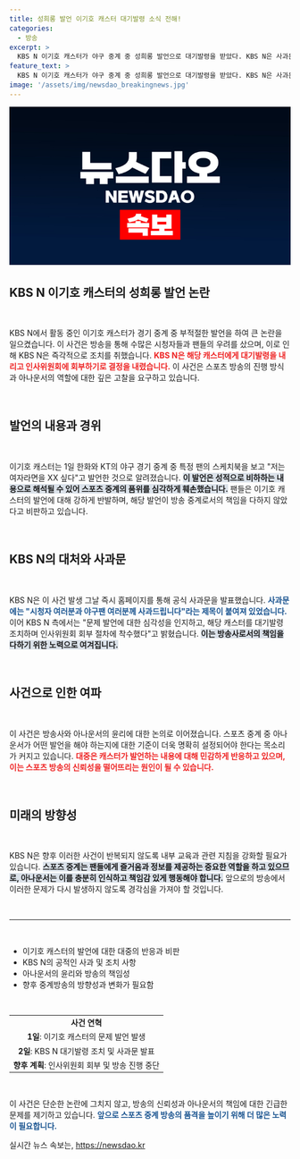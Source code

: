 ```yaml
---
title: 성희롱 발언 이기호 캐스터 대기발령 소식 전해!
categories:
  - 방송
excerpt: >
  KBS N 이기호 캐스터가 야구 중계 중 성희롱 발언으로 대기발령을 받았다. KBS N은 사과문을 게재하고 즉각적인 조치를 취했다고 전했다. 그가 남긴 논란의 발언은 팬들의 공분을 샀다.
feature_text: >
  KBS N 이기호 캐스터가 야구 중계 중 성희롱 발언으로 대기발령을 받았다. KBS N은 사과문을 게재하고 즉각적인 조치를 취했다고 전했다. 그가 남긴 논란의 발언은 팬들의 공분을 샀다.
image: '/assets/img/newsdao_breakingnews.jpg'
---
```


<p><img src="/assets/img/newsdao_breakingnews.jpg" alt="ontimetimes 속보" /></p>

<h2 data-ke-size="size26">KBS N 이기호 캐스터의 성희롱 발언 논란</h2>

<p data-ke-size="size16">&nbsp;</p>

<p>KBS N에서 활동 중인 이기호 캐스터가 경기 중계 중 부적절한 발언을 하여 큰 논란을 일으켰습니다. 이 사건은 방송을 통해 수많은 시청자들과 팬들의 우려를 샀으며, 이로 인해 KBS N은 즉각적으로 조치를 취했습니다. <b><span style="color: #ee2323;">KBS N은 해당 캐스터에게 대기발령을 내리고 인사위원회에 회부하기로 결정을 내렸습니다.</span></b> 이 사건은 스포츠 방송의 진행 방식과 아나운서의 역할에 대한 깊은 고찰을 요구하고 있습니다.</p>

<p data-ke-size="size16">&nbsp;</p>

<h2 data-ke-size="size26">발언의 내용과 경위</h2>

<p data-ke-size="size16">&nbsp;</p>

<p>이기호 캐스터는 1일 한화와 KT의 야구 경기 중계 중 특정 팬의 스케치북을 보고 "저는 여자라면을 XX 싶다"고 발언한 것으로 알려졌습니다. <b><span style="background-color: #21538527;">이 발언은 성적으로 비하하는 내용으로 해석될 수 있어 스포츠 중계의 품위를 심각하게 훼손했습니다.</span></b> 팬들은 이기호 캐스터의 발언에 대해 강하게 반발하며, 해당 발언이 방송 중계로서의 책임을 다하지 않았다고 비판하고 있습니다.</p>

<p data-ke-size="size16">&nbsp;</p>

<h2 data-ke-size="size26">KBS N의 대처와 사과문</h2>

<p data-ke-size="size16">&nbsp;</p>

<p>KBS N은 이 사건 발생 그날 즉시 홈페이지를 통해 공식 사과문을 발표했습니다. <b><span style="color: #1a5490;">사과문에는 "시청자 여러분과 야구팬 여러분께 사과드립니다"라는 제목이 붙여져 있었습니다.</span></b> 이어 KBS N 측에서는 "문제 발언에 대한 심각성을 인지하고, 해당 캐스터를 대기발령 조치하며 인사위원회 회부 절차에 착수했다"고 밝혔습니다. <b><span style="background-color: #21538527;">이는 방송사로서의 책임을 다하기 위한 노력으로 여겨집니다.</span></b></p>

<p data-ke-size="size16">&nbsp;</p>

<h2 data-ke-size="size26">사건으로 인한 여파</h2>

<p data-ke-size="size16">&nbsp;</p>

<p>이 사건은 방송사와 아나운서의 윤리에 대한 논의로 이어졌습니다. 스포츠 중계 중 아나운서가 어떤 발언을 해야 하는지에 대한 기준이 더욱 명확히 설정되어야 한다는 목소리가 커지고 있습니다. <b><span style="color: #ee2323;">대중은 캐스터가 발언하는 내용에 대해 민감하게 반응하고 있으며, 이는 스포츠 방송의 신뢰성을 떨어뜨리는 원인이 될 수 있습니다.</span></b> </p>

<p data-ke-size="size16">&nbsp;</p>

<h2 data-ke-size="size26">미래의 방향성</h2>

<p data-ke-size="size16">&nbsp;</p>

<p>KBS N은 향후 이러한 사건이 반복되지 않도록 내부 교육과 관련 지침을 강화할 필요가 있습니다. <b><span style="background-color: #21538527;">스포츠 중계는 팬들에게 즐거움과 정보를 제공하는 중요한 역할을 하고 있으므로, 아나운서는 이를 충분히 인식하고 책임감 있게 행동해야 합니다.</span></b> 앞으로의 방송에서 이러한 문제가 다시 발생하지 않도록 경각심을 가져야 할 것입니다.</p>

<p data-ke-size="size16">&nbsp;</p>

<hr/>

<p data-ke-size="size16">&nbsp;</p>

<ul>
    <li>이기호 캐스터의 발언에 대한 대중의 반응과 비판</li>
    <li>KBS N의 공적인 사과 및 조치 사항</li>
    <li>아나운서의 윤리와 방송의 책임성</li>
    <li>향후 중계방송의 방향성과 변화가 필요함</li>
</ul>

<p data-ke-size="size16">&nbsp;</p>

<table style="width: 100%; border-collapse: collapse;">
    <tr>
        <td style="text-align: center; height: 17px;"><b>사건 연혁</b></td>
    </tr>
    <tr>
        <td style="text-align: center; height: 17px;"><b>1일</b>: 이기호 캐스터의 문제 발언 발생</td>
    </tr>
    <tr>
        <td style="text-align: center; height: 17px;"><b>2일</b>: KBS N 대기발령 조치 및 사과문 발표</td>
    </tr>
    <tr>
        <td style="text-align: center; height: 17px;"><b>향후 계획</b>: 인사위원회 회부 및 방송 진행 중단</td>
    </tr>
</table>

<p data-ke-size="size16">&nbsp;</p> 

<p>이 사건은 단순한 논란에 그치지 않고, 방송의 신뢰성과 아나운서의 책임에 대한 긴급한 문제를 제기하고 있습니다. <b><span style="color: #1a5490;">앞으로 스포츠 중계 방송의 품격을 높이기 위해 더 많은 노력이 필요합니다.</span></b></p>
실시간 뉴스 속보는, <a href="https://newsdao.kr" rel="dofollow">https://newsdao.kr</a>


